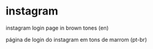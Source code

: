 # instagram
instagram login page in brown tones (en)

página de login do instagram em tons de marrom (pt-br)

